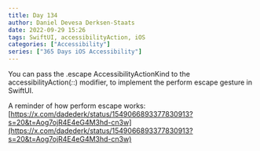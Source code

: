 ```yaml
---
title: Day 134
author: Daniel Devesa Derksen-Staats
date: 2022-09-29 15:26
tags: SwiftUI, accessibilityAction, iOS
categories: ["Accessibility"]
series: ["365 Days iOS Accessibility"]
---
```


You can pass the .escape AccessibilityActionKind to the accessibilityAction(_:_:) modifier, to implement the perform escape gesture in SwiftUI.  

A reminder of how perform escape works:
[https://x.com/dadederk/status/1549066893377830913?s=20&t=Aog7ojR4E4eG4M3hd-cn3w](https://x.com/dadederk/status/1549066893377830913?s=20&t=Aog7ojR4E4eG4M3hd-cn3w)